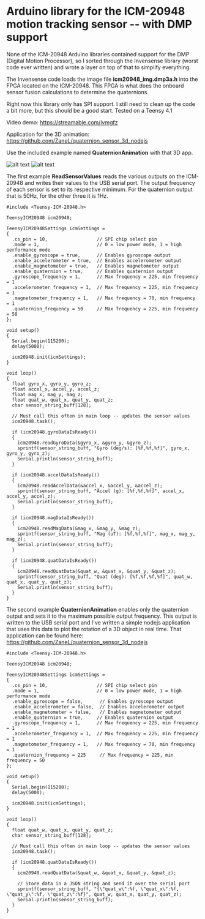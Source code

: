 
# Arduino library for the ICM-20948 motion tracking sensor -- with DMP support

None of the ICM-20948 Arduino libraries contained support for the DMP (Digital Motion Processor), so I sorted through the Invensense library (worst code ever written) and wrote a layer on top of that to simplify everything.

The Invensense code loads the image file **icm20948_img.dmp3a.h** into the FPGA located on the ICM-20948. This FPGA is what does the onboard sensor fusion calculations to determine the quaternions.

Right now this library only has SPI support. I still need to clean up the code a bit more, but this should be a good start. Tested on a Teensy 4.1

Video demo:
https://streamable.com/ivmgfz

Application for the 3D animation: https://github.com/ZaneL/quaternion_sensor_3d_nodejs

Use the included example named **QuaternionAnimation** with that 3D app.

![alt text](https://i.ibb.co/VVMfQk9/image.png)
![alt text](https://i.ibb.co/SmM00g1/image.png)

The first example **ReadSensorValues** reads the various outputs on the ICM-20948 and writes their values to the USB serial port. The output frequency of each sensor is set to its respective minimum. For the quaternion output that is 50Hz, for the other three it is 1Hz.

    #include <Teensy-ICM-20948.h>
    
    TeensyICM20948 icm20948;
    
    TeensyICM20948Settings icmSettings =
    {
      .cs_pin = 10,                  // SPI chip select pin
      .mode = 1,                     // 0 = low power mode, 1 = high performance mode
      .enable_gyroscope = true,      // Enables gyroscope output
      .enable_accelerometer = true,  // Enables accelerometer output
      .enable_magnetometer = true,   // Enables magnetometer output
      .enable_quaternion = true,     // Enables quaternion output
      .gyroscope_frequency = 1,      // Max frequency = 225, min frequency = 1
      .accelerometer_frequency = 1,  // Max frequency = 225, min frequency = 1
      .magnetometer_frequency = 1,   // Max frequency = 70, min frequency = 1
      .quaternion_frequency = 50     // Max frequency = 225, min frequency = 50
    };
    
    void setup()
    {
      Serial.begin(115200);
      delay(5000);
    
      icm20948.init(icmSettings);
    }
    
    void loop()
    {
      float gyro_x, gyro_y, gyro_z;
      float accel_x, accel_y, accel_z;
      float mag_x, mag_y, mag_z;
      float quat_w, quat_x, quat_y, quat_z;
      char sensor_string_buff[128];
    
      // Must call this often in main loop -- updates the sensor values
      icm20948.task();
    
      if (icm20948.gyroDataIsReady())
      {
        icm20948.readGyroData(&gyro_x, &gyro_y, &gyro_z);
        sprintf(sensor_string_buff, "Gyro (deg/s): [%f,%f,%f]", gyro_x, gyro_y, gyro_z);
        Serial.println(sensor_string_buff);
      }
    
      if (icm20948.accelDataIsReady())
      {
        icm20948.readAccelData(&accel_x, &accel_y, &accel_z);
        sprintf(sensor_string_buff, "Accel (g): [%f,%f,%f]", accel_x, accel_y, accel_z);
        Serial.println(sensor_string_buff);
      }
    
      if (icm20948.magDataIsReady())
      {
        icm20948.readMagData(&mag_x, &mag_y, &mag_z);
        sprintf(sensor_string_buff, "Mag (uT): [%f,%f,%f]", mag_x, mag_y, mag_z);
        Serial.println(sensor_string_buff);
      }
    
      if (icm20948.quatDataIsReady())
      {
        icm20948.readQuatData(&quat_w, &quat_x, &quat_y, &quat_z);
        sprintf(sensor_string_buff, "Quat (deg): [%f,%f,%f,%f]", quat_w, quat_x, quat_y, quat_z);
        Serial.println(sensor_string_buff);
      }
    }

The second example **QuaternionAnimation** enables only the quaternion output and sets it to the maximum possible output frequency. This output is written to the USB serial port and I've written a simple nodejs application that uses this data to plot the rotation of a 3D object in real time. That application can be found here: https://github.com/ZaneL/quaternion_sensor_3d_nodejs

    #include <Teensy-ICM-20948.h>
    
    TeensyICM20948 icm20948;
    
    TeensyICM20948Settings icmSettings =
    {
      .cs_pin = 10,                  // SPI chip select pin
      .mode = 1,                     // 0 = low power mode, 1 = high performance mode
      .enable_gyroscope = false,      // Enables gyroscope output
      .enable_accelerometer = false,  // Enables accelerometer output
      .enable_magnetometer = false,   // Enables magnetometer output
      .enable_quaternion = true,     // Enables quaternion output
      .gyroscope_frequency = 1,      // Max frequency = 225, min frequency = 1
      .accelerometer_frequency = 1,  // Max frequency = 225, min frequency = 1
      .magnetometer_frequency = 1,   // Max frequency = 70, min frequency = 1
      .quaternion_frequency = 225     // Max frequency = 225, min frequency = 50
    };
    
    void setup()
    {
      Serial.begin(115200);
      delay(5000);
    
      icm20948.init(icmSettings);
    }
    
    void loop()
    {
      float quat_w, quat_x, quat_y, quat_z;
      char sensor_string_buff[128];
    
      // Must call this often in main loop -- updates the sensor values
      icm20948.task();
    
      if (icm20948.quatDataIsReady())
      {
        icm20948.readQuatData(&quat_w, &quat_x, &quat_y, &quat_z);
        
        // Store data in a JSON string and send it over the serial port
        sprintf(sensor_string_buff, "{\"quat_w\":%f, \"quat_x\":%f, \"quat_y\":%f, \"quat_z\":%f}", quat_w, quat_x, quat_y, quat_z);
        Serial.println(sensor_string_buff);
      }
    }
